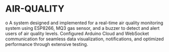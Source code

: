 # AIR-QUALITY
o	A system designed and implemented for a real-time air quality monitoring system using ESP8266, MQ3 gas sensor, and a buzzer to detect and alert users of air quality levels. Configured Arduino Cloud and WebSocket communication for seamless data visualization, notifications, and optimized performance through extensive testing.
